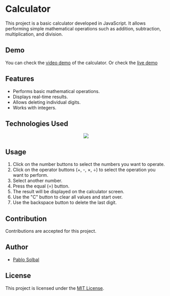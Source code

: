 # Calculator

This project is a basic calculator developed in JavaScript. It allows performing simple mathematical operations such as addition, subtraction, multiplication, and division.

## Demo

You can check the [video demo](https://youtu.be/t034DasWAAI) of the calculator.
Or check the [live demo](https://pablossolbal.github.io/ProyectosJS/calcc/)

## Features

- Performs basic mathematical operations.
- Displays real-time results.
- Allows deleting individual digits.
- Works with integers.

## Technologies Used

<p align="center">
  <a href="https://skillicons.dev">
    <img src="https://skillicons.dev/icons?i=js,html,css" />
  </a>
</p>

## Usage

1. Click on the number buttons to select the numbers you want to operate.
2. Click on the operator buttons (+, -, ×, ÷) to select the operation you want to perform.
3. Select another number.
4. Press the equal (=) button.
5. The result will be displayed on the calculator screen.
6. Use the "C" button to clear all values and start over.
7. Use the backspace button to delete the last digit.

## Contribution

Contributions are accepted for this project.

## Author

- [Pablo Solbal](https://github.com/pablossolbal)

## License

This project is licensed under the [MIT License](https://www.mit.edu/~amini/LICENSE.md).
